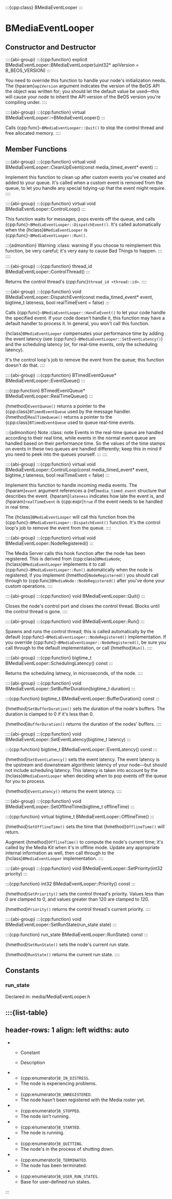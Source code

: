 :::{cpp:class} BMediaEventLooper
:::

# BMediaEventLooper

## Constructor and Destructor

::::{abi-group}
:::{cpp:function} explicit BMediaEventLooper::BMediaEventLooper(uint32* apiVersion = B_BEOS_VERSION)
:::

You need to override this function to handle your node's initialization
needs. The {hparam}`apiVersion` argument indicates the version of the BeOS
API the object was written for; you should let the default value be
used—this will cause your node to inherit the API version of the BeOS
version you're compiling under.
::::

::::{abi-group}
:::{cpp:function} virtual BMediaEventLooper::~BMediaEventLooper()
:::

Calls {cpp:func}`~BMediaEventLooper::Quit()` to stop the control thread and
free allocated memory.
::::

## Member Functions

::::{abi-group}
:::{cpp:function} virtual void BMediaEventLooper::CleanUpEvent(const media_timed_event* event)
:::

Implement this function to clean up after custom events you've created and
added to your queue. It's called when a custom event is removed from the
queue, to let you handle any special tidying-up that the event might
require.
::::

::::{abi-group}
:::{cpp:function} virtual void BMediaEventLooper::ControlLoop()
:::

This function waits for messages, pops events off the queue, and calls
{cpp:func}`~BMediaEventLooper::DispatchEvent()`. It's called automatically
when the {hclass}`BMediaEventLooper` is
{cpp:func}`~BMediaEventLooper::Run()`.

:::{admonition} Warning
:class: warning
If you choose to reimplement this function, be very careful; it's very easy
to cause Bad Things to happen.
:::
::::

::::{abi-group}
:::{cpp:function} thread_id BMediaEventLooper::ControlThread()
:::

Returns the control thread's {cpp:func}`thread_id <thread::id>`.
::::

::::{abi-group}
:::{cpp:function} void BMediaEventLooper::DispatchEvent(const media_timed_event* event, bigtime_t lateness, bool realTimeEvent = false)
:::

Calls {cpp:func}`~BMediaEventLooper::HandleEvent()` to let your code handle
the specified event. If your code doesn't handle it, this function may have
a default handler to process it. In general, you won't call this function.

{hclass}`BMediaEventLooper` compensates your performance time by adding the
event latency (see {cpp:func}`~BMediaEventLooper::SetEventLatency()`) and
the scheduling latency (or, for real-time events, only the scheduling
latency).

It's the control loop's job to remove the event from the queue; this
function doesn't do that.
::::

::::{abi-group}
:::{cpp:function} BTimedEventQueue* BMediaEventLooper::EventQueue()
:::

:::{cpp:function} BTimedEventQueue* BMediaEventLooper::RealTimeQueue()
:::

{hmethod}`EventQueue()` returns a pointer to the
{cpp:class}`BTimedEventQueue` used by the message handler.
{hmethod}`RealTimeQueue()` returns a pointer to the
{cpp:class}`BTimedEventQueue` used to queue real-time events.

:::{admonition} Note
:class: note
Events in the real-time queue are handled according to their real time,
while events in the normal event queue are handled based on their
performance time. So the values of the time stamps on events in these two
queues are handled differently; keep this in mind if you need to peek into
the queues yourself.
:::
::::

::::{abi-group}
:::{cpp:function} virtual void BMediaEventLooper::ControlLoop(const media_timed_event* event, bigtime_t lateness, bool realTimeEvent = false)
:::

Implement this function to handle incoming media events. The
{hparam}`event` argument references a {ref}`media_timed_event` structure
that describes the event. {hparam}`lateness` indicates how late the event
is, and {hparam}`realTimeEvent` is {cpp:expr}`true` if the event needs to
be handled in real time.

The {hclass}`BMediaEventLooper` will call this function from the
{cpp:func}`~BMediaEventLooper::DispatchEvent()` function. It's the control
loop's job to remove the event from the queue.
::::

::::{abi-group}
:::{cpp:function} virtual void BMediaEventLooper::NodeRegistered()
:::

The Media Server calls this hook function after the node has been
registered. This is derived from {cpp:class}`BMediaNode`;
{hclass}`BMediaEventLooper` implements it to call
{cpp:func}`~BMediaEventLooper::Run()` automatically when the node is
registered; if you implement {hmethod}`NodeRegistered()` you should call
through to {cpp:func}`BMediaNode::NodeRegistered()` after you've done your
custom operations.
::::

::::{abi-group}
:::{cpp:function} void BMediaEventLooper::Quit()
:::

Closes the node's control port and closes the control thread. Blocks until
the control thread is gone.
::::

::::{abi-group}
:::{cpp:function} void BMediaEventLooper::Run()
:::

Spawns and runs the control thread; this is called automatically by the
default {cpp:func}`~BMediaEventLooper::NodeRegistered()` implementation. If
you override {cpp:func}`~BMediaEventLooper::NodeRegistered()`, be sure you
call through to the default implementation, or call {hmethod}`Run()`.
::::

::::{abi-group}
:::{cpp:function} bigtime_t BMediaEventLooper::SchedulingLatency() const
:::

Returns the scheduling latnecy, in microseconds, of the node.
::::

::::{abi-group}
:::{cpp:function} void BMediaEventLooper::SetBufferDuration(bigtime_t duration)
:::

:::{cpp:function} bigtime_t BMediaEventLooper::BufferDuration() const
:::

{hmethod}`SetBufferDuration()` sets the duration of the node's buffers. The
duration is clamped to 0 if it's less than 0.

{hmethod}`BufferDuration()` returns the duration of the nodes' buffers.
::::

::::{abi-group}
:::{cpp:function} void BMediaEventLooper::SetEventLatency(bigtime_t latency)
:::

:::{cpp:function} bigtime_t BMediaEventLooper::EventLatency() const
:::

{hmethod}`SetEventLatency()` sets the event latency. The event latency is
the upstream and downstream algorithmic latency of your node—but should not
include scheduling latency. This latency is taken into account by the
{hclass}`BMediaEventLooper` when deciding when to pop events off the queue
for you to process.

{hmethod}`EventLatency()` returns the event latency.
::::

::::{abi-group}
:::{cpp:function} void BMediaEventLooper::SetOfflineTime(bigtime_t offlineTime)
:::

:::{cpp:function} virtual bigtime_t BMediaEventLooper::OfflineTime()
:::

{hmethod}`SetOfflineTime()` sets the time that {hmethod}`OfflineTime()`
will return.

Augment {hmethod}`OfflineTime()` to compute the node's current time; it's
called by the Media Kit when it's in offline mode. Update any appropriate
internal information as well, then call through to the
{hclass}`BMediaEventLooper` implementation.
::::

::::{abi-group}
:::{cpp:function} void BMediaEventLooper::SetPriority(int32 priority)
:::

:::{cpp:function} int32 BMediaEventLooper::Priority() const
:::

{hmethod}`SetPriority()` sets the control thread's priority. Values less
than 0 are clamped to 0, and values greater than 120 are clamped to 120.

{hmethod}`Priority()` returns the control thread's current priority.
::::

::::{abi-group}
:::{cpp:function} void BMediaEventLooper::SetRunState(run_state state)
:::

:::{cpp:function} run_state BMediaEventLooper::RunState() const
:::

{hmethod}`SetRunState()` sets the node's current run state.

{hmethod}`RunState()` returns the current run state.
::::

## Constants

### run_state

Declared in: media/MediaEventLooper.h

:::{list-table}
---
header-rows: 1
align: left
widths: auto
---
-
	- Constant

	- Description

-
	- {cpp:enumerator}`B_IN_DISTRESS`.
	- The node is experiencing problems.
-
	- {cpp:enumerator}`B_UNREGISTERED`.
	- The node hasn't been registered with the Media roster yet.
-
	- {cpp:enumerator}`B_STOPPED`.
	- The node isn't running.
-
	- {cpp:enumerator}`B_STARTED`.
	- The node is running.
-
	- {cpp:enumerator}`B_QUITTING`.
	- The node's in the process of shutting down.
-
	- {cpp:enumerator}`B_TERMINATED`.
	- The node has been terminated.
-
	- {cpp:enumerator}`B_USER_RUN_STATES`.
	- Base for user-defined run states.

:::
